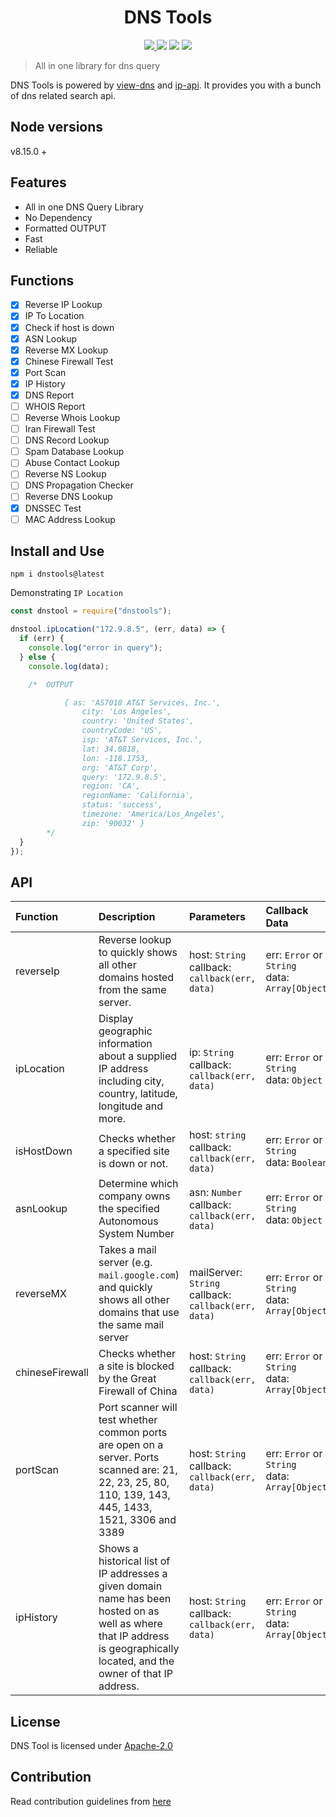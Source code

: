 <h1 align="center">
DNS Tools
</h1>

<p align="center">

<a href="https://travis-ci.org/tbhaxor/dnstools">
    <img src="https://img.shields.io/travis/tbhaxor/dnstools.svg?style=flat-square">
  </a>
    <img src="https://img.shields.io/npm/l/dnstools.svg?style=flat-square">
    <img src="https://img.shields.io/badge/Package%20Version-v1.0.2-yellow.svg?style=flat-square">
    <img src="https://img.shields.io/npm/dw/dnstools.svg?style=flat-square">
</p>

> All in one library for dns query

DNS Tools is powered by [view-dns](https://viewdns.info) and [ip-api](http://ip-api.com). It provides you with a bunch of dns related search api.

## Node versions

v8.15.0 +

## Features

- All in one DNS Query Library
- No Dependency
- Formatted OUTPUT
- Fast
- Reliable

## Functions

- [x] Reverse IP Lookup
- [x] IP To Location
- [x] Check if host is down
- [x] ASN Lookup
- [x] Reverse MX Lookup
- [x] Chinese Firewall Test
- [x] Port Scan
- [x] IP History
- [x] DNS Report
- [ ] WHOIS Report
- [ ] Reverse Whois Lookup
- [ ] Iran Firewall Test
- [ ] DNS Record Lookup
- [ ] Spam Database Lookup
- [ ] Abuse Contact Lookup
- [ ] Reverse NS Lookup
- [ ] DNS Propagation Checker
- [ ] Reverse DNS Lookup
- [x] DNSSEC Test
- [ ] MAC Address Lookup

## Install and Use

    npm i dnstools@latest

Demonstrating `IP Location`

```js
const dnstool = require("dnstools");

dnstool.ipLocation("172.9.8.5", (err, data) => {
  if (err) {
    console.log("error in query");
  } else {
    console.log(data);

    /*  OUTPUT

            { as: 'AS7018 AT&T Services, Inc.',
                city: 'Los Angeles',
                country: 'United States',
                countryCode: 'US',
                isp: 'AT&T Services, Inc.',
                lat: 34.0818,
                lon: -118.1753,
                org: 'AT&T Corp',
                query: '172.9.8.5',
                region: 'CA',
                regionName: 'California',
                status: 'success',
                timezone: 'America/Los_Angeles',
                zip: '90032' }
        */
  }
});
```

## API

| Function        | Description                                                                                                                                                                  | Parameters                                                | Callback Data                                       |
| :-------------- | :--------------------------------------------------------------------------------------------------------------------------------------------------------------------------- | :-------------------------------------------------------- | :-------------------------------------------------- |
| reverseIp       | Reverse lookup to quickly shows all other domains hosted from the same server.                                                                                               | host: `String` <br> callback: `callback(err, data)`       | err: `Error` or `String` <br> data: `Array[Object]` |
| ipLocation      | Display geographic information about a supplied IP address including city, country, latitude, longitude and more.                                                            | ip: `String` <br> callback: `callback(err, data)`         | err: `Error` or `String` <br> data: `Object`        |
| isHostDown      | Checks whether a specified site is down or not.                                                                                                                              | host: `string` <br> callback: `callback(err, data)`       | err: `Error` or `String` <br> data: `Boolean`       |
| asnLookup       | Determine which company owns the specified Autonomous System Number                                                                                                          | asn: `Number` <br> callback: `callback(err, data)`        | err: `Error` or `String` <br> data: `Object`        |
| reverseMX       | Takes a mail server (e.g. `mail.google.com`) and quickly shows all other domains that use the same mail server                                                               | mailServer: `String` <br> callback: `callback(err, data)` | err: `Error` or `String` <br> data: `Array[Object]` |
| chineseFirewall | Checks whether a site is blocked by the Great Firewall of China                                                                                                              | host: `String` <br> callback: `callback(err, data)`       | err: `Error` or `String` <br> data: `Array[Object]` |
| portScan        | Port scanner will test whether common ports are open on a server. Ports scanned are: 21, 22, 23, 25, 80, 110, 139, 143, 445, 1433, 1521, 3306 and 3389                       | host: `String` <br> callback: `callback(err, data)`       | err: `Error` or `String` <br> data: `Array[Object]` |
| ipHistory       | Shows a historical list of IP addresses a given domain name has been hosted on as well as where that IP address is geographically located, and the owner of that IP address. | host: `String` <br> callback: `callback(err, data)`       | err: `Error` or `String` <br> data: `Array[Object]` |

## License

DNS Tool is licensed under [Apache-2.0](https://github.com/tbhaxor/dnstools/blob/master/LICENSE)

## Contribution

Read contribution guidelines from [here](https://github.com/tbhaxor/dnstools/blob/master/CONTRIBUTING.md)
